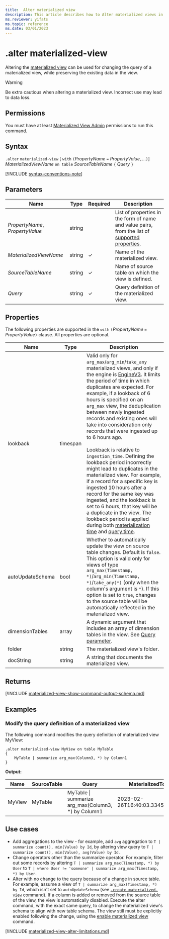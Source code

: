 ```yaml
---
title:  Alter materialized view
description: This article describes how to Alter materialized views in Azure Data Explorer.
ms.reviewer: yifats
ms.topic: reference
ms.date: 03/01/2023
---
```

# .alter materialized-view

Altering the [materialized view](materialized-view-overview.md) can be used for changing the query of a materialized view, while preserving the existing data in the view.

> [!WARNING]
> Be extra cautious when altering a materialized view. Incorrect use may lead to data loss.

## Permissions

You must have at least [Materialized View Admin](../access-control/role-based-access-control.md) permissions to run this command.

## Syntax

`.alter` `materialized-view` [ `with` `(`*PropertyName* `=` *PropertyValue*`,`...`)`] *MaterializedViewName* `on table` *SourceTableName*  `{`  *Query* `}`

[!INCLUDE [syntax-conventions-note](../../../includes/syntax-conventions-note.md)]

## Parameters

| Name                            | Type   | Required | Description                                                                                                   |
|---------------------------------|--------|----------|---------------------------------------------------------------------------------------------------------------|
| *PropertyName*, *PropertyValue* | string |          | List of properties in the form of name and value pairs, from the list of [supported properties](#properties). |
| *MaterializedViewName*          | string | &check;  | Name of the materialized view.                                                                                |
| *SourceTableName*               | string | &check;  | Name of source table on which the view is defined.                                                            |
| *Query*                         | string | &check;  | Query definition of the materialized view.                                                                    |

## Properties

The following properties are supported in the `with` `(`*PropertyName* `=` *PropertyValue*`)` clause. All properties are optional.

| Name                      | Type     | Description                                                                                                                                                                                                                                                                                                                                                                                                                                                                                                                                                                                                                                                                                                                                                                                                                                                                                                                                                                   |
|---------------------------|--------- |-------------------------------------------------------------------------------------------------------------------------------------------------------------------------------------------------------------------------------------------------------------------------------------------------------------------------------------------------------------------------------------------------------------------------------------------------------------------------------------------------------------------------------------------------------------------------------------------------------------------------------------------------------------------------------------------------------------------------------------------------------------------------------------------------------------------------------------------------------------------------------------------------------------------------------------------------------------------------------|
| lookback                  | timespan | Valid only for `arg_max`/`arg_min`/`take_any` materialized views, and only if the engine is [EngineV3](../../../engine-v3.md). It limits the period of time in which duplicates are expected. For example, if a lookback of 6 hours is specified on an `arg_max` view, the deduplication between newly ingested records and existing ones will take into consideration only records that were ingested up to 6 hours ago. <br><br>Lookback is relative to `ingestion_time`. Defining the lookback period incorrectly might lead to duplicates in the materialized view. For example, if a record for a specific key is ingested 10 hours after a record for the same key was ingested, and the lookback is set to 6 hours, that key will be a duplicate in the view. The lookback period is applied during both [materialization time](materialized-view-overview.md#how-materialized-views-work) and [query time](materialized-view-overview.md#materialized-views-queries). |
| autoUpdateSchema          | bool     | Whether to automatically update the view on source table changes. Default is `false`. This option is valid only for views of type `arg_max(Timestamp, *)`/`arg_min(Timestamp, *)`/`take_any(*)` (only when the column's argument is `*`). If this option is set to `true`, changes to the source table will be automatically reflected in the materialized view.                                                                                                                                                                                                                                                                                                                                                                                                                                                                                                                                                                                                              |
| dimensionTables           | array    | A dynamic argument that includes an array of dimension tables in the view. See [Query parameter](materialized-view-create.md#query-parameter).                                                                                                                                                                                                                                                                                                                                                                                                                                                                                                                                                                                                                                                                                                                                                                                                                                                           |
| folder                    | string   | The materialized view's folder.                                                                                                                                                                                                                                                                                                                                                                                                                                                                                                                                                                                                                                                                                                                                                                                                                                                                                                                                               |
| docString                 | string   | A string that documents the materialized view.                                                                                                                                                                                                                                                                                                                                                                                                                                                                                                                                                                                                                                                                                                                                                                                                                                                                                                                                |

## Returns

[!INCLUDE [materialized-view-show-command-output-schema.md](../../../includes/materialized-view-show-command-output-schema.md)]

## Examples

### Modify the query definition of a materialized view

The following command modifies the query definition of materialized view MyView:

```kusto
.alter materialized-view MyView on table MyTable
{
    MyTable | summarize arg_max(Column3, *) by Column1
}
```

**Output:**

| Name   | SourceTable | Query                                               | MaterializedTo                   | LastRun                      | LastRunResult | IsHealthy | IsEnabled | Folder           | DocString | AutoUpdateSchema | EffectiveDateTime            | Lookback   |
|--------|-------------|-----------------------------------------------------|----------------------------------|------------------------------|---------------|-----------|-----------|------------------|-----------|------------------|------------------------------|------------|
| MyView | MyTable     | MyTable \| summarize arg_max(Column3, *) by Column1 | 2023-02-26T16:40:03.3345704Z     | 2023-02-26T16:44:15.9033667Z | Completed     | true      | true      |                  |           | false            | 2023-02-23T14:01:42.5172342Z |            |

## Use cases

* Add aggregations to the view - for example, add `avg` aggregation to `T | summarize count(), min(Value) by Id`, by altering view query to `T | summarize count(), min(Value), avg(Value) by Id`.
* Change operators other than the summarize operator. For example, filter out some records by altering  `T | summarize arg_max(Timestamp, *) by User` to `T | where User != 'someone' | summarize arg_max(Timestamp, *) by User`.
* Alter with no change to the query because of a change in source table. For example, assume a view of `T | summarize arg_max(Timestamp, *) by Id`, which isn't set to `autoUpdateSchema` (see [`.create materialized-view`](materialized-view-create.md) command). If a column is added or removed from the source table of the view, the view is automatically disabled. Execute the alter command, with the exact same query, to change the materialized view's schema to align with new table schema. The view still must be explicitly enabled following the change, using the [enable materialized view](materialized-view-enable-disable.md) command.

[!INCLUDE [materialized-view-alter-limitations.md](../../../includes/materialized-view-alter-limitations.md)]
